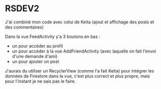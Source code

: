 # RSDEV2

J'ai combiné mon code avec celui de Keita (ajout et affichage des posts et des commentaires)

Dans la vue FeedActivity y'a 3 boutons en bas : 
  - un pour accéder au profil
  - un pour accéder à la vue AddFriendActivity (avec laquelle on fait l'envoi d'une demande d'ami)
  - un pour ajouter un post
  
  J'aurais du utiliser un RecyclerView (comme l'a fait Keita) pour intégrer les données de Firestore dans la vue, c'est plus correct et plus propre,
  mais pour l'instant je ne sais pas le faire. 
